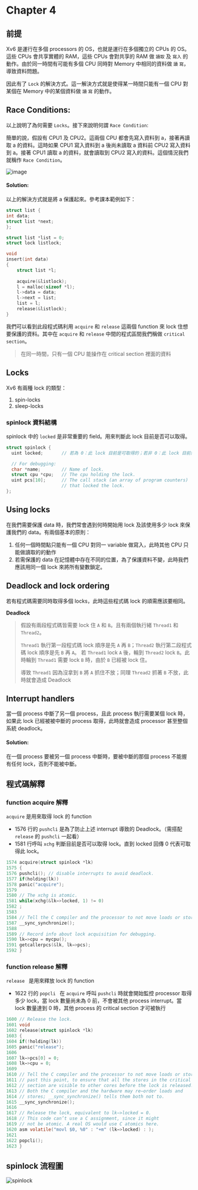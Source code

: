 # Chapter 4

## 前提

Xv6 是運行在多個 processors 的 OS，也就是運行在多個獨立的 CPUs 的 OS。這些 CPUs 會共享實體的 RAM，這些 CPUs 會對共享的 RAM 做 `讀取` 及 `寫入` 的動作。由於同一時間有可能有多個 CPU 同時對 Memory 中相同的資料做 `讀` `寫`，導致資料問題。

因此有了 `Lock` 的解決方式。這一解決方式就是使得某一時間只能有一個 CPU 對某個在 Memory 中的某個資料做 `讀` `寫` 的動作。

## Race Conditions:

以上說明了為何需要 `Locks`。接下來說明何謂 `Race Condition`:

簡單的說，假設有 CPU1 及 CPU2。這兩個 CPU 都會先寫入資料到 a，接著再讀取 a 的資料。這時如果 CPU1 寫入資料到 a 後尚未讀取 a 資料前 CPU2 寫入資料到 a。接著 CPU1 讀取 a 的資料，就會讀取到 CPU2 寫入的資料。這個情況我們就稱作 `Race Condition`。

![image](./Race%20Condition.png)

#### Solution:

以上的解決方式就是將 a 保護起來。參考課本範例如下：

```c
struct list {
int data;
struct list *next;
};

struct list *list = 0; 
struct lock listlock;

void
insert(int data)
{
	struct list *l;
	
	acquire(&listlock);
	l = malloc(sizeof *l);
	l->data = data;
	l->next = list;
	list = l;
	release(&listlock);
}
```

我們可以看到此段程式碼利用 `acquire` 和 `release` 這兩個 function 來 lock 住想要保護的資料。其中在 `acquire` 和 `release` 中間的程式區間我們稱做 `critical section`。

> 在同一時間，只有一個 CPU 能操作在 critical section 裡面的資料

## Locks

Xv6 有兩種 lock 的類型：

1. spin-locks
2. sleep-locks

### spinlock 資料結構

spinlock 中的 `locked` 是非常重要的 field。用來判斷此 lock 目前是否可以取得。

```c
struct spinlock {
  uint locked;       // 若為 0：此 lock 目前是可取得的；若非 0：此 lock 目前無法取得

  // For debugging:
  char *name;        // Name of lock.
  struct cpu *cpu;   // The cpu holding the lock.
  uint pcs[10];      // The call stack (an array of program counters)
                     // that locked the lock.
};
```

## Using locks

在我們需要保護 data 時，我們常會遇到何時開始用 lock 及該使用多少 lock 來保護我們的 data。有兩個基本的原則：

1. 任何一個時間點只能有一個 CPU 對同一 variable 做寫入，此時其他 CPU 只能做讀取的的動作
2. 若需保護的 data 在記憶體中存在不同的位置，為了保護資料不變，此時我們應該用同一個 lock 來將所有變數鎖定。

## Deadlock and lock ordering

若有程式碼需要同時取得多個 locks，此時這些程式碼 lock 的順需應該要相同。

**Deadlock**
> 假設有兩段程式碼皆需要 lock 住 `A` 和 `B`。且有兩個執行緒 `Thread1` 和 `Thread2`。
> 
> `Thread1` 執行第一段程式碼 lock 順序是先 `A` 再 `B`；`Thread2` 執行第二段程式碼 lock 順序是先 `B` 再 `A`。
> 若 `Thread1` lock `A` 後，輪到 `Thread2` lock `B`。此時輪到 `Thread1` 需要 lock
> `B` 時，由於 `B` 已經被 lock 住。
> 
> 導致 `Thread1` 因為沒拿到 `B` 將 `A` 抓住不放；同理 `Thread2` 抓著 `B` 不放，此時就會造成 Deadlock

## Interrupt handlers

當一個 process 中斷了另一個 process，且此 process 執行需要某個 lock 時，如果此 lock 已經被被中斷的 process 取得，此時就會造成 processor 甚至整個系統 deadlock。

#### Solution:

在一個 process 要被另一個 process 中斷時，要被中斷的那個 process 不能握有任何 lock，否則不能被中斷。

## 程式碼解釋

### function acquire 解釋

`acquire` 是用來取得 lock 的 function

- 1576 行的 `pushcli` 是為了防止上述 interrupt 導致的 Deadlock。（需搭配 `release` 的 `pushcli` 一起看）
- 1581 行呼叫 `xchg` 判斷目前是否可以取得 lock。直到 locked 回傳 0 代表可取得此 lock。


```c
1574 acquire(struct spinlock *lk)
1575 {
1576 pushcli(); // disable interrupts to avoid deadlock.
1577 if(holding(lk))
1578 panic("acquire");
1579
1580 // The xchg is atomic.
1581 while(xchg(&lk−>locked, 1) != 0)
1582 ;
1583
1584 // Tell the C compiler and the processor to not move loads or stores 1585 // past this point, to ensure that the critical section’s memory 1586 // references happen after the lock is acquired.
1587 __sync_synchronize();
1588
1589 // Record info about lock acquisition for debugging.
1590 lk−>cpu = mycpu();
1591 getcallerpcs(&lk, lk−>pcs);
1592 }
```

### function release 解釋

`release ` 是用來釋放 lock 的 function

- 1622 行的 `popcli ` 在 `acquire` 呼叫 `pushcli` 時就會開始監控 processor 取得多少 lock，當 lock 數量尚未為 0 前，不會被其他 process interrupt。當 lock 數量達到 0 時，其他 process 的 critical section 才可被執行

```c
1600 // Release the lock.
1601 void
1602 release(struct spinlock *lk)
1603 {
1604 if(!holding(lk))
1605 panic("release");
1606
1607 lk−>pcs[0] = 0;
1608 lk−>cpu = 0;
1609
1610 // Tell the C compiler and the processor to not move loads or stores
1611 // past this point, to ensure that all the stores in the critical
1612 // section are visible to other cores before the lock is released.
1613 // Both the C compiler and the hardware may re−order loads and
1614 // stores; __sync_synchronize() tells them both not to.
1615 __sync_synchronize();
1616
1617 // Release the lock, equivalent to lk−>locked = 0.
1618 // This code can’t use a C assignment, since it might
1619 // not be atomic. A real OS would use C atomics here.
1620 asm volatile("movl $0, %0" : "+m" (lk−>locked) : );
1621
1622 popcli();
1623 }
```

## spinlock 流程圖

![spinlock](./spinlock.png)






